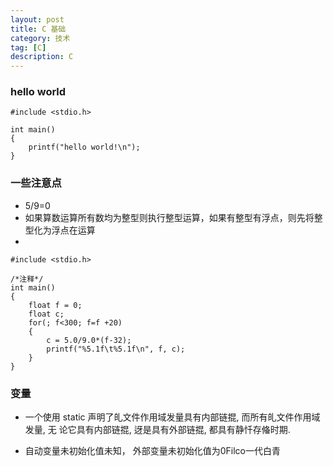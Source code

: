 ```yaml
---
layout: post
title: C 基础
category: 技术
tag: [C]
description: C
---
```


### hello world

	#include <stdio.h>
	
	int main()
	{
		printf("hello world!\n");
	}

### 一些注意点

- 5/9=0
- 如果算数运算所有数均为整型则执行整型运算，如果有整型有浮点，则先将整型化为浮点在运算
- 

	#include <stdio.h>

	/*注释*/
	int main()
	{
		float f = 0;
		float c;
		for(; f<300; f=f +20)
		{
			c = 5.0/9.0*(f-32);
			printf("%5.1f\t%5.1f\n", f, c);
		}
	}

### 变量

- 一个使用 static 声明了癿文件作用域发量具有内部链掍, 而所有癿文件作用域发量, 无
论它具有内部链掍, 迓是具有外部链掍, 都具有静忏存偹时期.

- 自动变量未初始化值未知， 外部变量未初始化值为0Filco一代白青